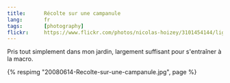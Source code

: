 ```yaml
---
title:      Récolte sur une campanule
lang:       fr
tags:       [photography]
flickr:     https://www.flickr.com/photos/nicolas-hoizey/3101454144/lightbox/
---
```


Pris tout simplement dans mon jardin, largement suffisant pour s'entraîner à la macro.

{% respimg "20080614-Recolte-sur-une-campanule.jpg", page %}


